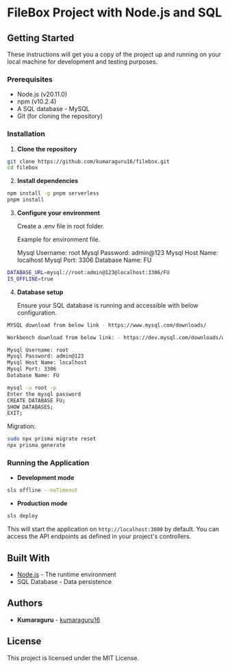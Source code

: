 # FileBox Project with Node.js and SQL

## Getting Started

These instructions will get you a copy of the project up and running on your local machine for development and testing purposes.

### Prerequisites

- Node.js (v20.11.0)
- npm (v10.2.4)
- A SQL database - MySQL
- Git (for cloning the repository)

### Installation

1. **Clone the repository**

```bash
git clone https://github.com/kumaraguru16/filebox.git
cd filebox
```

2. **Install dependencies**

```bash
npm install -g pnpm serverless
pnpm install
```

3. **Configure your environment**

   Create a .env file in root folder.

   Example for environment file.

   Mysql Username: root
   Mysql Password: admin@123
   Mysql Host Name: localhost
   Mysql Port: 3306
   Database Name: FU

```bash
DATABASE_URL=mysql://root:admin@123@localhost:3306/FU
IS_OFFLINE=true
```

4. **Database setup**

   Ensure your SQL database is running and accessible with below configuration.

```bash
MYSQL download from below link - https://www.mysql.com/downloads/
```

```bash
Workbench download from below link: - https://dev.mysql.com/downloads/workbench/
```

```bash
Mysql Username: root
Mysql Password: admin@123
Mysql Host Name: localhost
Mysql Port: 3306
Database Name: FU
```

```bash
mysql -u root -p
Enter the mysql password
CREATE DATABASE FU;
SHOW DATABASES;
EXIT;
```

Migration:

```bash
sudo npx prisma migrate reset
npx prisma generate
```

### Running the Application

- **Development mode**

```bash
sls offline --noTimeout
```

- **Production mode**

```bash
sls deploy
```

This will start the application on `http://localhost:3000` by default. You can access the API endpoints as defined in your project's controllers.

## Built With

- [Node.js](https://nodejs.org/) - The runtime environment
- SQL Database - Data persistence

## Authors

- **Kumaraguru** - [kumaraguru16](https://github.com/kumaraguru16)

## License

This project is licensed under the MIT License.
